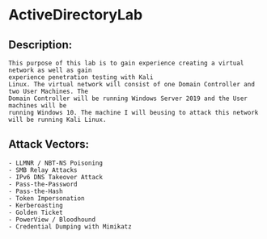 # ActiveDirectoryLab

## Description:
    This purpose of this lab is to gain experience creating a virtual network as well as gain
    experience penetration testing with Kali
    Linux. The virtual network will consist of one Domain Controller and two User Machines. The
    Domain Controller will be running Windows Server 2019 and the User machines will be
    running Windows 10. The machine I will beusing to attack this network will be running Kali Linux.

## Attack Vectors:
    - LLMNR / NBT-NS Poisoning
    - SMB Relay Attacks
    - IPv6 DNS Takeover Attack
    - Pass-the-Password
    - Pass-the-Hash
    - Token Impersonation
    - Kerberoasting
    - Golden Ticket
    - PowerView / Bloodhound
    - Credential Dumping with Mimikatz
